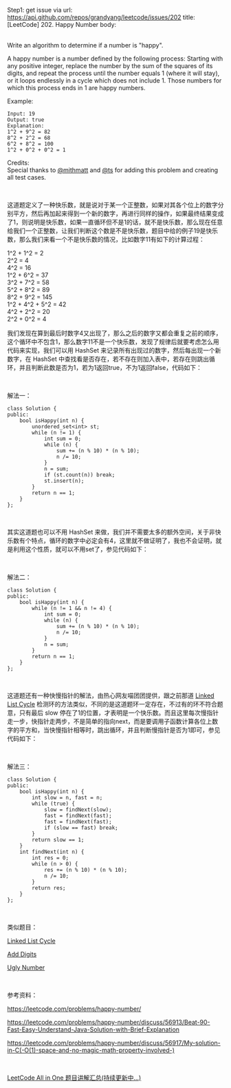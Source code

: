 Step1: get issue via url: https://api.github.com/repos/grandyang/leetcode/issues/202 
 title:[LeetCode] 202. Happy Number 
 body:  
  

Write an algorithm to determine if a number is "happy".

A happy number is a number defined by the following process: Starting with any positive integer, replace the number by the sum of the squares of its digits, and repeat the process until the number equals 1 (where it will stay), or it loops endlessly in a cycle which does not include 1. Those numbers for which this process ends in 1 are happy numbers.

Example: 
    
    
    Input: 19
    Output: true
    Explanation: 
    1^2 + 9^2 = 82
    8^2 + 2^2 = 68
    6^2 + 8^2 = 100
    1^2 + 0^2 + 0^2 = 1

Credits:  
Special thanks to [@mithmatt](https://leetcode.com/discuss/user/mithmatt) and [@ts](https://leetcode.com/discuss/user/ts) for adding this problem and creating all test cases.

 

这道题定义了一种快乐数，就是说对于某一个正整数，如果对其各个位上的数字分别平方，然后再加起来得到一个新的数字，再进行同样的操作，如果最终结果变成了1，则说明是快乐数，如果一直循环但不是1的话，就不是快乐数，那么现在任意给我们一个正整数，让我们判断这个数是不是快乐数，题目中给的例子19是快乐数，那么我们来看一个不是快乐数的情况，比如数字11有如下的计算过程：

1^2 + 1^2 = 2  
2^2 = 4  
4^2 = 16  
1^2 + 6^2 = 37  
3^2 + 7^2 = 58  
5^2 + 8^2 = 89  
8^2 + 9^2 = 145  
1^2 + 4^2 + 5^2 = 42  
4^2 + 2^2 = 20  
2^2 + 0^2 = 4

我们发现在算到最后时数字4又出现了，那么之后的数字又都会重复之前的顺序，这个循环中不包含1，那么数字11不是一个快乐数，发现了规律后就要考虑怎么用代码来实现，我们可以用 HashSet 来记录所有出现过的数字，然后每出现一个新数字，在 HashSet 中查找看是否存在，若不存在则加入表中，若存在则跳出循环，并且判断此数是否为1，若为1返回true，不为1返回false，代码如下：

 

解法一：
    
    
    class Solution {
    public:
        bool isHappy(int n) {
            unordered_set<int> st;
            while (n != 1) {
                int sum = 0;
                while (n) {
                    sum += (n % 10) * (n % 10);
                    n /= 10;
                }
                n = sum;
                if (st.count(n)) break;
                st.insert(n);
            }
            return n == 1;
        }
    };

 

其实这道题也可以不用 HashSet 来做，我们并不需要太多的额外空间，关于非快乐数有个特点，循环的数字中必定会有4，这里就不做证明了，我也不会证明，就是利用这个性质，就可以不用set了，参见代码如下：

 

解法二：
    
    
    class Solution {
    public:
        bool isHappy(int n) {
            while (n != 1 && n != 4) {
                int sum = 0;
                while (n) {
                    sum += (n % 10) * (n % 10);
                    n /= 10;
                }
                n = sum;
            }
            return n == 1;
        }
    };

 

这道题还有一种快慢指针的解法，由热心网友喵团团提供，跟之前那道 [Linked List Cycle](http://www.cnblogs.com/grandyang/p/4137187.html) 检测环的方法类似，不同的是这道题环一定存在，不过有的环不符合题意，只有最后 slow 停在了1的位置，才表明是一个快乐数。而且这里每次慢指针走一步，快指针走两步，不是简单的指向next，而是要调用子函数计算各位上数字的平方和，当快慢指针相等时，跳出循环，并且判断慢指针是否为1即可，参见代码如下：

 

解法三：
    
    
    class Solution {
    public:
        bool isHappy(int n) {
            int slow = n, fast = n;
            while (true) {
                slow = findNext(slow);
                fast = findNext(fast);
                fast = findNext(fast);
                if (slow == fast) break;
            }
            return slow == 1;
        }
        int findNext(int n) {
            int res = 0;
            while (n > 0) {
                res += (n % 10) * (n % 10);
                n /= 10;
            }
            return res;
        }
    };

 

类似题目：

[Linked List Cycle](http://www.cnblogs.com/grandyang/p/4137187.html)

[Add Digits](http://www.cnblogs.com/grandyang/p/4741028.html)

[Ugly Number](http://www.cnblogs.com/grandyang/p/4741934.html)

 

参考资料：

<https://leetcode.com/problems/happy-number/>

<https://leetcode.com/problems/happy-number/discuss/56913/Beat-90-Fast-Easy-Understand-Java-Solution-with-Brief-Explanation>

<https://leetcode.com/problems/happy-number/discuss/56917/My-solution-in-C(-O(1)-space-and-no-magic-math-property-involved-)>

 

[LeetCode All in One 题目讲解汇总(持续更新中...)](http://www.cnblogs.com/grandyang/p/4606334.html)
